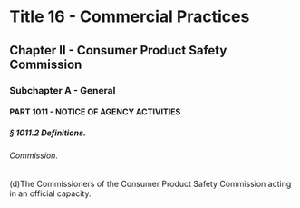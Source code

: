 
# Title 16 - Commercial Practices
## Chapter II - Consumer Product Safety Commission
### Subchapter A - General
#### PART 1011 - NOTICE OF AGENCY ACTIVITIES
##### § 1011.2 Definitions.
###### Commission.

(d)The Commissioners of the Consumer Product Safety Commission acting in an official capacity.
